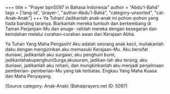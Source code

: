 +++
title = "Prayer bpn5097 in Bahasa Indonesia"
author = "Abdu'l-Bahá"
tags = ['lang-id', 'prayer-', "author-Abdu'l-Bahá", "category-unsorted", "cat-Anak-Anak"]
+++
Ya Tuhan! Jadikanlah anak-anak ini pohon-pohon yang tiada banding taranya. Biarkanlah mereka tumbuh dan berkembang di Taman Perjanjian-Mu dan anuge- rahilah mereka dengan kesegaran dan keindahan melalui curahan-curahan awan dari Kerajaan Abhá.

Ya Tuhan Yang Maha Pengasih! Aku adalah seorang anak kecil, muliakanlah daku dengan mengizinkan aku memasuki Kerajaan-Mu. Aku bersifat duniawi, jadikanlah aku surgawi; aku penghuni bumi, jadikanlahakupenghuniSurga;akusuram, jadikan-lah aku terang; aku duniawi, jadikanlah aku rohani, dan mungkinkanlah aku menjadi penjelmaan pemberian- pemberian-Mu yang tak terbatas. Engkau Yang Maha Kuasa dan Maha Penyayang.

(Source category: Anak-Anak)
(Bahaiprayers.net ID: 5097)

